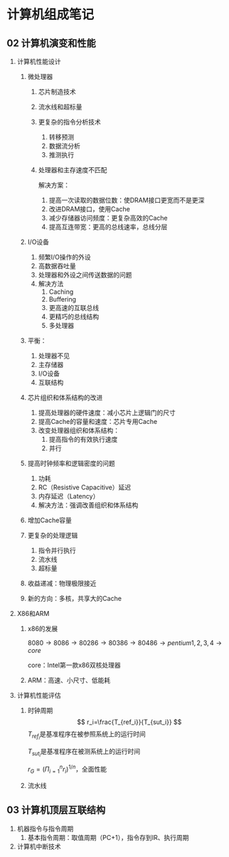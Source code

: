 # 计算机组成笔记

## 02 计算机演变和性能

1. 计算机性能设计

   1. 微处理器

      1. 芯片制造技术

      2. 流水线和超标量

      3. 更复杂的指令分析技术

         1. 转移预测
         2. 数据流分析
         3. 推测执行

      4. 处理器和主存速度不匹配

         解决方案：

         1. 提高一次读取的数据位数：使DRAM接口更宽而不是更深
         2. 改进DRAM接口，使用Cache
         3. 减少存储器访问频度：更复杂高效的Cache
         4. 提高互连带宽：更高的总线速率，总线分层

   2. I/O设备

      1. 频繁I/O操作的外设
      2. 高数据吞吐量
      3. 处理器和外设之间传送数据的问题
      4. 解决方法
         1. Caching
         2. Buffering
         3. 更高速的互联总线
         4. 更精巧的总线结构
         5. 多处理器

   3. 平衡：

      1. 处理器不见
      2. 主存储器
      3. I/O设备
      4. 互联结构

   4. 芯片组织和体系结构的改进

      1. 提高处理器的硬件速度：减小芯片上逻辑门的尺寸
      2. 提高Cache的容量和速度：芯片专用Cache
      3. 改变处理器组织和体系结构：
         1. 提高指令的有效执行速度
         2. 并行

   5. 提高时钟频率和逻辑密度的问题

      1. 功耗
      2. RC（Resistive Capacitive）延迟
      3. 内存延迟（Latency）
      4. 解决方法：强调改善组织和体系结构

   6. 增加Cache容量

   7. 更复杂的处理逻辑

      1. 指令并行执行
      2. 流水线
      3. 超标量

   8. 收益递减：物理极限接近

   9. 新的方向：多核，共享大的Cache

2. X86和ARM

   1. x86的发展

      $8080\rightarrow8086\rightarrow80286\rightarrow80386\rightarrow80486\rightarrow pentium1,2,3,4\rightarrow core$

      core：Intel第一款x86双核处理器

   2. ARM：高速、小尺寸、低能耗

3. 计算机性能评估

   1. 时钟周期
      $$
      r_i=\frac{T_{ref_i}}{T_{sut_i}}
      $$
      $T_{ref_i}$是基准程序在被参照系统上的运行时间

      $T_{sut_i}$是基准程序在被测系统上的运行时间

      $r_G={(\Pi_{i=1}^nr_i)}^{1/n}$，全面性能

   2. 流水线

## 03 计算机顶层互联结构

1. 机器指令与指令周期
   1. 基本指令周期：取值周期（PC+1），指令存到IR、执行周期
2. 计算机中断技术